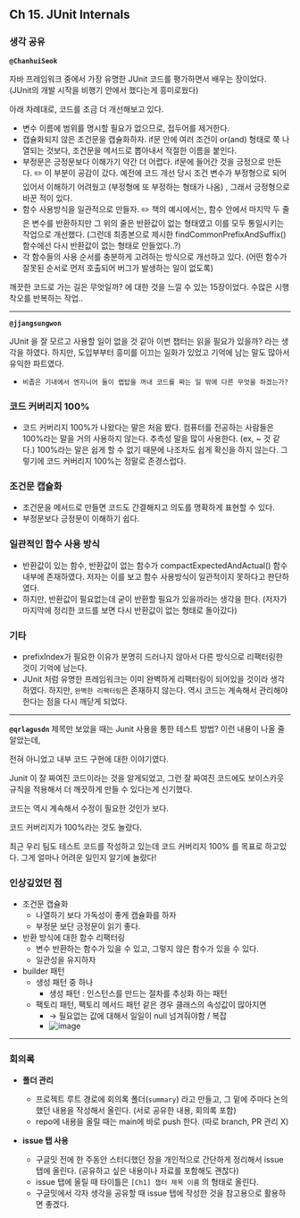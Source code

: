 ## **Ch 15. JUnit Internals**

### **생각 공유**

**`@ChanhuiSeok`**

자바 프레임워크 중에서 가장 유명한 JUnit 코드를 평가하면서 배우는 장이었다. (JUnit의 개발 시작을 비행기 안에서 했다는게 흥미로웠다)

아래 차례대로, 코드를 조금 더 개선해보고 있다.

- 변수 이름에 범위를 명시할 필요가 없으므로, 접두어를 제거한다.
- 캡슐화되지 않은 조건문을 캡슐화하자. if문 안에 여러 조건이 or(and) 형태로 쭉 나열되는 것보다, 조건문을 메서드로 뽑아내서 적절한 이름을 붙인다.
- 부정문은 긍정문보다 이해가기 약간 더 어렵다. if문에 들어간 것을 긍정으로 만든다. ✏️ 이 부분이 공감이 갔다. 예전에 코드 개선 당시 조건 변수가 부정형으로 되어 있어서 이해하기 어려웠고 (부정형에 또 부정하는 형태가 나옴) , 그래서 긍정형으로 바꾼 적이 있다.
- 함수 사용방식을 일관적으로 만들자. ✏️ 책의 예시에서는, 함수 안에서 마지막 두 줄은 변수를 반환하지만 그 위의 줄은 반환값이 없는 형태였고 이를 모두 통일시키는 작업으로 개선했다. (그런데 최종본으로 제시한 findCommonPrefixAndSuffix() 함수에선 다시 반환값이 없는 형태로 만들었다..?)
- 각 함수들의 사용 순서를 충분하게 고려하는 방식으로 개선하고 있다. (어떤 함수가 잘못된 순서로 먼저 호출되어 버그가 발생하는 일이 없도록)

깨끗한 코드로 가는 길은 무엇일까? 에 대한 것을 느낄 수 있는 15장이었다. 수많은 시행착오를 반복하는 작업..

---

**`@jjangsungwon`** 

JUnit 을 잘 모르고 사용할 일이 없을 것 같아 이번 챕터는 읽을 필요가 있을까? 라는 생각을 하였다. 하지만, 도입부부터 흥미를 이끄는 일화가 있었고 기억에 남는 말도 많아서 유익한 파트였다.
- `비좁은 기내에서 엔지니어 둘이 랩탑을 꺼내 코드를 짜는 일 밖에 다른 무엇을 하겠는가?`

### **코드 커버리지 100%**
- 코드 커버리지 100%가 나왔다는 말은 처음 봤다. 컴퓨터를 전공하는 사람들은 100%라는 말을 거의 사용하지 않는다. 추측성 말을 많이 사용한다. (ex, ~ 것 같다.) 100%라는 말은 쉽게 할 수 없기 때문에 나조차도 쉽게 확신을 하지 않는다. 그렇기에 코드 커버리지 100%는 정말로 존경스럽다.

### **조건문 캡슐화**
- 조건문을 메서드로 만들면 코드도 간결해지고 의도를 명확하게 표현할 수 있다.
- 부정문보다 긍정문이 이해하기 쉽다.

### **일관적인 함수 사용 방식**
- 반환값이 있는 함수, 반환값이 없는 함수가 compactExpectedAndActual() 함수 내부에 존재하였다. 저자는 이를 보고 함수 사용방식이 일관적이지 못하다고 판단하였다.
- 하지만, 반환값이 필요없는데 굳이 반환할 필요가 있을까라는 생각을 한다. (저자가 마지막에 정리한 코드를 보면 다시 반환값이 없는 형태로 돌아갔다)

### 기타
- prefixIndex가 필요한 이유가 분명히 드러나지 않아서 다른 방식으로 리팩터링한 것이 기억에 남는다.
- JUnit 처럼 유명한 프레임워크는 이미 완벽하게 리팩터링이 되어있을 것이라 생각하였다. 하지만, `완벽한 리팩터링`은 존재하지 않는다. 역시 코드는 계속해서 관리해야한다는 점을 다시 깨닫게 되었다.
---

**`@qrlagusdn`** 
제목만 보았을 때는 Junit 사용을 통한 테스트 방법? 이런 내용이 나올 줄 알았는데, 

전혀 아니었고 내부 코드 구현에 대한 이야기였다.

Junit 이 잘 짜여진 코드이라는 것을 알게되었고, 그런 잘 짜여진 코드에도 보이스카웃 규칙을 적용해서 더 깨끗하게 만들 수 있다는게 신기했다.

코드는 역시 계속해서 수정이 필요한 것인가 보다.

코드 커버리지가 100%라는 것도 놀랐다. 

최근 우리 팀도 테스트 코드를 작성하고 있는데 코드 커버리지 100% 를 목표로 하고있다. 그게 얼마나 어려운 일인지 알기에 놀랐다! 

### 인상깊었던 점

- 조건문 캡슐화
    - 나열하기 보다 가독성이 좋게 캡슐화를 하자
    - 부정문 보단 긍정문이 읽기 좋다.
- 반환 방식에 대한 함수 리팩터링
    - 변수 반환하는 함수가 있을 수 있고, 그렇지 않은 함수가 있을 수 있다.
    - 일관성을 유지하자
- builder 패턴
    - 생성 패턴 중 하나
        - 생성 패턴 : 인스턴스를 만드는 절차를 추상화 하는 패턴
    - 팩토리 패턴, 팩토리 메서드 패턴 같은 경우 클래스의 속성값이 많아지면
        - → 필요없는 값에 대해서 일일이 null 넘겨줘야함 / 복잡
        - ![image](https://user-images.githubusercontent.com/37402136/191996758-ba88875a-3e28-46d9-82b5-b4afd17d5b6c.png)

---

### **회의록**

- **폴더 관리**
  - 프로젝트 루트 경로에 회의록 폴더(`summary`) 라고 만들고, 그 밑에 주마다 논의했던 내용을 작성해서 올린다. (서로 공유한 내용, 회의록 포함)
  - repo에 내용을 올릴 때는 main에 바로 push 한다. (따로 branch, PR 관리 X)

- **issue 탭 사용**
  - 구글밋 전에 한 주동안 스터디했던 장을 개인적으로 간단하게 정리해서 issue 탭에 올린다. (공유하고 싶은 내용이나 자료를 포함해도 괜찮다)
  - issue 탭에 올릴 때 타이틀은 `[Ch1] 챕터 제목 이름` 의 형태로 올린다.
  - 구글밋에서 각자 생각을 공유할 때 issue 탭에 작성한 것을 참고용으로 활용하면 좋겠다.
